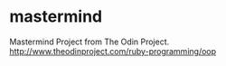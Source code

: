 # mastermind

Mastermind Project from The Odin Project. http://www.theodinproject.com/ruby-programming/oop
